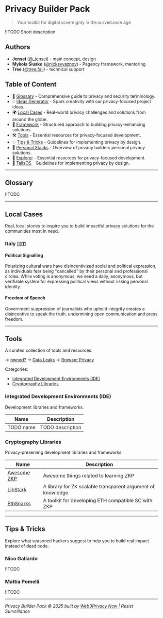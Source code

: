 # Privacy Builder Pack

> Your toolkit for digital sovereignty in the surveillance age

!!TODO Short description

## Authors
* **Jensei** ([@_jensei](https://x.com/jensei_)) - main concept, design
* **Mykola Siusko** ([@nicksvyaznoy](https://x.com/nicksvyaznoy)) - Pagency framework, mentoring
* **Tree** ([@tree.fail](https://bsky.app/profile/tree.fail)) - technical support


## Table of Content

* 📖 [Glossary](#glossary) - Comprehensive guide to privacy and security terminology.
* 💡 [Ideas Generator](#ideas-generator) - Spark creativity with our privacy-focused project ideas.
* 🌍 [Local Cases](#local-cases) - Real-world privacy challenges and solutions from around the globe.
* 🧱 [Framework](#framework) - Structured approach to building privacy-enhancing solutions.
* 🛠️ [Tools](#tools) - Essential resources for privacy-focused development.
* ✨ [Tips & Tricks](#tips-tricks) - Guidelines for implementing privacy by design.
* 👤 [Personal Stacks](#personal-stacks) - Overview of privacy builders personal privacy solutions.
* 🧭 [Explorer](#explorer) - Essential resources for privacy-focused development.
* 🐧 [TailsOS](#tails-os) - Guidelines for implementing privacy by design.

---

## Glossary

!!TODO

---

## Local Cases

Real, local stories to inspire you to build impactful privacy solutions for the communities most in need.

### Italy 🇮🇹

#### Political Signalling

Polarizing cultural wars have disincentivized social and political expression, as individuals fear being "cancelled" by their personal and professional circles. While voting is anonymous, we need a daily, anonymous, but verifiable system for expressing political views without risking personal identity.

#### Freedom of Speech

Government suppression of journalists who uphold integrity creates a disincentive to speak the truth, undermining open communication and press freedom.

---

## Tools

A curated collection of tools and resources.

→ [pwned?](https://haveibeenpwned.com) → [Data Leaks](https://monitor.mozilla.org/breaches) → [Browser Privacy](https://privacytests.org/)

Categories:
* [Integrated Development Environments (IDE)](#integrated-development-environments-ide)
* [Cryptography Libraries](#cryptography-libraries)

### Integrated Development Environments (IDE)

Development libraries and frameworks.

| Name | Description |
| --- | --- |
| TODO name | TODO description |

### Cryptography Libraries

Privacy-preserving development libraries and frameworks.

| Name | Description |
| --- | --- |
| [Awesome ZKP](/) | Awesome things related to learning ZKP |
| [LibStark](/) | A library for ZK scalable transparent argument of knowledge |
| [EthSnarks](/) | A toolkit for developing ETH compatible SC with ZKP |


---

## Tips & Tricks

Explore what seasoned hackers suggest to help you to build real impact instead of dead code.

### Nico Gallardo

!!TODO

### Mattia Pomelli

!!TODO

---

*Privacy Builder Pack © 2025 built by [Web3Privacy Now](web3privacy.info) | Resist Surveillance*
